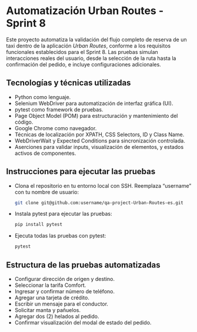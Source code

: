 # Automatización Urban Routes - Sprint 8
Este proyecto automatiza la validación del flujo completo de reserva de un taxi dentro de la aplicación *Urban Routes*, conforme a los requisitos funcionales establecidos para el Sprint 8. Las pruebas simulan interacciones reales del usuario, desde la selección de la ruta hasta la confirmación del pedido, e incluye configuraciones adicionales.

## Tecnologías y técnicas utilizadas
- Python como lenguaje.
- Selenium WebDriver para automatización de interfaz gráfica (UI).
- pytest como framework de pruebas.
- Page Object Model (POM) para estructuración y mantenimiento del código.
- Google Chrome como navegador. 
- Técnicas de localización por XPATH, CSS Selectors, ID y Class Name.
- WebDriverWait y Expected Conditions para sincronización controlada.
- Aserciones para validar inputs, visualización de elementos, y estados activos de componentes.

## Instrucciones para ejecutar las pruebas
- Clona el repositorio en tu entorno local con SSH. Reemplaza “username” con tu nombre de usuario:
     ```sh
   git clone git@github.com:username/qa-project-Urban-Routes-es.git
   ```
- Instala pytest para ejecutar las pruebas:
    ```sh
  pip install pytest
   ```
- Ejecuta todas las pruebas con pytest:
    ```sh
  pytest
   ```

## Estructura de las pruebas automatizadas
- Configurar dirección de origen y destino.
- Seleccionar la tarifa Comfort.
- Ingresar y confirmar número de teléfono.
- Agregar una tarjeta de crédito.
- Escribir un mensaje para el conductor.
- Solicitar manta y pañuelos.
- Agregar dos (2) helados al pedido.
- Confirmar visualización del modal de estado del pedido.
